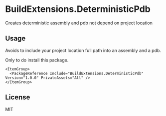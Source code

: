 # BuildExtensions.DeterministicPdb
Creates deterministic assembly and pdb not depend on project location

## Usage
Avoids to include your project location full path into an assembly and a pdb.

Only to do install this package.

```csproj
<ItemGroup>
  <PackageReference Include="BuildExtensions.DeterministicPdb" Version="1.0.0" PrivateAssets="All" />
</ItemGroup>
```

## License
MIT
